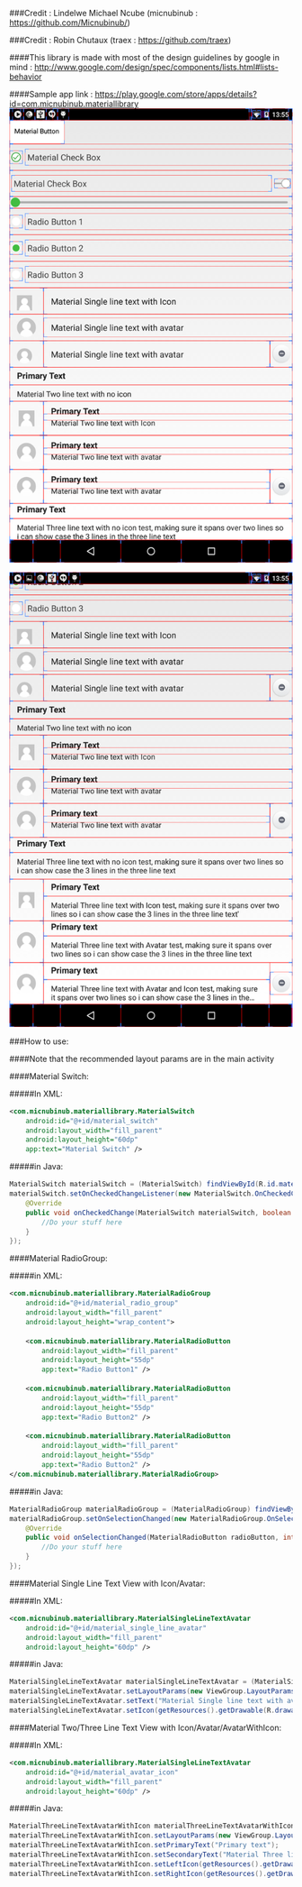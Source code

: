 ###Credit : Lindelwe Michael Ncube (micnubinub : https://github.com/Micnubinub/)

###Credit : Robin Chutaux (traex : https://github.com/traex)

####This library is made with most of the design guidelines by google in mind : http://www.google.com/design/spec/components/lists.html#lists-behavior

####Sample app link : https://play.google.com/store/apps/details?id=com.micnubinub.materiallibrary
![Alt text](pic1.png?raw=true "Screen shot 1")

![Alt text](pic2.png?raw=true "Screen shot 2")

###How to use:

####Note that the recommended layout params are in the main activity

####Material Switch:

#####In XML:
```xml
<com.micnubinub.materiallibrary.MaterialSwitch
    android:id="@+id/material_switch"
    android:layout_width="fill_parent"
    android:layout_height="60dp"
    app:text="Material Switch" />
```
#####in Java:
```java
MaterialSwitch materialSwitch = (MaterialSwitch) findViewById(R.id.material_switch);
materialSwitch.setOnCheckedChangeListener(new MaterialSwitch.OnCheckedChangedListener() {
    @Override
    public void onCheckedChange(MaterialSwitch materialSwitch, boolean isChecked) {
        //Do your stuff here
    }
});
```

####Material RadioGroup:

#####in XML:
```xml
<com.micnubinub.materiallibrary.MaterialRadioGroup
    android:id="@+id/material_radio_group"
    android:layout_width="fill_parent"
    android:layout_height="wrap_content">

    <com.micnubinub.materiallibrary.MaterialRadioButton
        android:layout_width="fill_parent"
        android:layout_height="55dp"
        app:text="Radio Button1" />

    <com.micnubinub.materiallibrary.MaterialRadioButton
        android:layout_width="fill_parent"
        android:layout_height="55dp"
        app:text="Radio Button2" />

    <com.micnubinub.materiallibrary.MaterialRadioButton
        android:layout_width="fill_parent"
        android:layout_height="55dp"
        app:text="Radio Button2" />
</com.micnubinub.materiallibrary.MaterialRadioGroup>
```

#####in Java:
```java
MaterialRadioGroup materialRadioGroup = (MaterialRadioGroup) findViewById(R.id.material_radio_group);
materialRadioGroup.setOnSelectionChanged(new MaterialRadioGroup.OnSelectionChangedListener() {
    @Override
    public void onSelectionChanged(MaterialRadioButton radioButton, int selectedChild) {
        //Do your stuff here
    }
});
```

####Material Single Line Text View with Icon/Avatar:

#####In XML:
```xml
<com.micnubinub.materiallibrary.MaterialSingleLineTextAvatar
    android:id="@+id/material_single_line_avatar"
    android:layout_width="fill_parent"
    android:layout_height="60dp" />
```
#####in Java:
```java
MaterialSingleLineTextAvatar materialSingleLineTextAvatar = (MaterialSingleLineTextAvatar) findViewById(R.id.material_single_line_avatar);
materialSingleLineTextAvatar.setLayoutParams(new ViewGroup.LayoutParams(ViewGroup.LayoutParams.MATCH_PARENT, dpToPixels(56)));
materialSingleLineTextAvatar.setText("Material Single line text with avatar");
materialSingleLineTextAvatar.setIcon(getResources().getDrawable(R.drawable.icon));
```

####Material Two/Three Line Text View with Icon/Avatar/AvatarWithIcon:

#####In XML:
```xml
<com.micnubinub.materiallibrary.MaterialSingleLineTextAvatar
    android:id="@+id/material_avatar_icon"
    android:layout_width="fill_parent"
    android:layout_height="60dp" />
```
#####in Java:
```java
MaterialThreeLineTextAvatarWithIcon materialThreeLineTextAvatarWithIcon = (MaterialThreeLineTextAvatarWithIcon) findViewById(R.id.material_avatar_icon);
materialThreeLineTextAvatarWithIcon.setLayoutParams(new ViewGroup.LayoutParams(ViewGroup.LayoutParams.MATCH_PARENT, dpToPixels(88)));
materialThreeLineTextAvatarWithIcon.setPrimaryText("Primary text");
materialThreeLineTextAvatarWithIcon.setSecondaryText("Material Three line text with Avatar and Icon test, making sure it spans over two lines so i can show case the 3 lines in the three line text");
materialThreeLineTextAvatarWithIcon.setLeftIcon(getResources().getDrawable(R.drawable.avatar));
materialThreeLineTextAvatarWithIcon.setRightIcon(getResources().getDrawable(R.drawable.icon));
```
